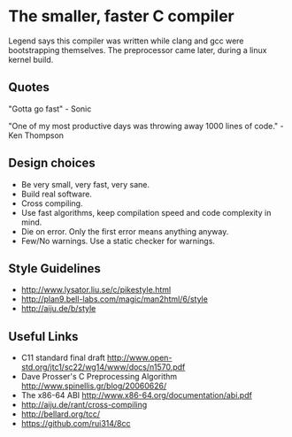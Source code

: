 # The smaller, faster C compiler

Legend says this compiler was written while clang and gcc were bootstrapping themselves. The preprocessor came later, during a linux kernel build.

## Quotes

"Gotta go fast" - Sonic

"One of my most productive days was throwing away 1000 lines of code." - Ken Thompson


## Design choices

- Be very small, very fast, very sane.
- Build real software.
- Cross compiling.
- Use fast algorithms, keep compilation speed and code complexity in mind.
- Die on error. Only the first error means anything anyway.
- Few/No warnings. Use a static checker for warnings.

## Style Guidelines

- http://www.lysator.liu.se/c/pikestyle.html
- http://plan9.bell-labs.com/magic/man2html/6/style
- http://aiju.de/b/style

## Useful Links

- C11 standard final draft http://www.open-std.org/jtc1/sc22/wg14/www/docs/n1570.pdf
- Dave Prosser's C Preprocessing Algorithm http://www.spinellis.gr/blog/20060626/
- The x86-64 ABI http://www.x86-64.org/documentation/abi.pdf
- http://aiju.de/rant/cross-compiling
- http://bellard.org/tcc/
- https://github.com/rui314/8cc

